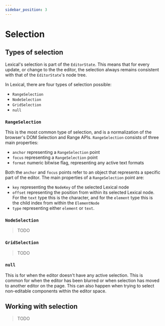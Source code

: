```yaml
---
sidebar_position: 3
---
```


# Selection

## Types of selection

Lexical's selection is part of the `EditorState`. This means that for every update, or change to the the editor, the
selection always remains consistent with that of the `EditorState`'s node tree.

In Lexical, there are four types of selection possible:

- `RangeSelection`
- `NodeSelection`
- `GridSelection`
- `null`

### `RangeSelection`

This is the most common type of selection, and is a normalization of the browser's DOM Selection and Range APIs.
`RangeSelection` consists of three main properties:

- `anchor` representing a `RangeSelection` point
- `focus` representing a `RangeSelection` point
- `format` numeric bitwise flag, representing any active text formats

Both the `anchor` and `focus` points refer to an object that represents a specific part of the editor. The main properties of a `RangeSelection` point are:

- `key` representing the `NodeKey` of the selected Lexical node
- `offset` representing the position from within its selected Lexical node. For the `text` type this is the character, and for the `element` type this is the child index from within the `ElementNode`
- `type` representing either `element` or `text`.

### `NodeSelection`

> TODO

### `GridSelection`

> TODO

### `null`

This is for when the editor doesn't have any active selection. This is common for when the editor has been blurred or when selection
has moved to another editor on the page. This can also happen when trying to select non-editable components within the editor space.

## Working with selection

> TODO